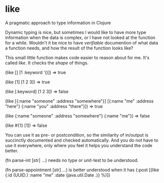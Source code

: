 like
====

A pragmatic approach to type information in Clojure

Dynamic typing is nice, but sometimes I would like to have more type information when the data is complex, or I have not looked at the function for a while.
Wouldn't it be nice to have *verifiable* documention of what data a function needs, and how the result of the function looks like?

This small little function makes code easier to reason about for me. It's called *like*.
It checks the *shape* of things. 

(like [] [1 :keyword '()]) => true

(like [1] [1 2 3]) => true

(like [:keyword] [1 2 3]) => false

(like [{:name "someone" :address "somewhere"}] [{:name "me" :address "here"} {:name "you" :address "there"}]) => true

(like {:name "someone" :address "somewhere"} {:name "me"}) => false

(like #{1} [1]) => false


You can use it as pre- or postcondition, so the similarity of in/output is succinctly documented and checked automatically.
And you do not have to use it everywhere, only where you feel it helps you understand the code better.

(fn parse-int [str] ...) needs no type or unit-test to be understood.

(fn parse-appointment [str] ...) is better understood when it has {:post [(like {:id (UUID.) :name "me" :date (java.util.Date .)} %)]}
